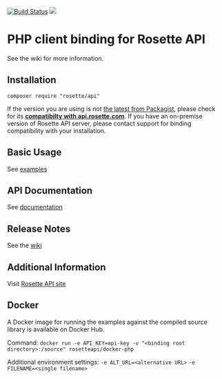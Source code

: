 [![Build Status](https://travis-ci.org/rosette-api/php.svg?branch=develop)](https://travis-ci.org/rosette-api/php) ![](https://img.shields.io/packagist/v/rosette/api.svg?colorB=bright%20green&style=flat)

# PHP client binding for Rosette API #
See the wiki for more information.

## Installation ##
`composer require "rosette/api"`

If the version you are using is not [the latest from Packagist](https://packagist.org/packages/rosette/api),
please check for its [**compatibilty with api.rosette.com**](https://developer.rosette.com/features-and-functions?php).
If you have an on-premise version of Rosette API server, please contact support for
binding compatibility with your installation.

## Basic Usage ##
See [examples](examples)

## API Documentation ##
See [documentation](http://rosette-api.github.io/php)

## Release Notes
See the [wiki](https://github.com/rosette-api/php/wiki/Release-Notes)

## Additional Information ##
Visit [Rosette API site](https://developer.rosette.com)

## Docker ##
A Docker image for running the examples against the compiled source library is available on Docker Hub.

Command: `docker run -e API_KEY=api-key -v "<binding root directory>:/source" rosetteapi/docker-php`

Additional environment settings:
 `-e ALT_URL=<alternative URL>`
 `-e FILENAME=<single filename>`

